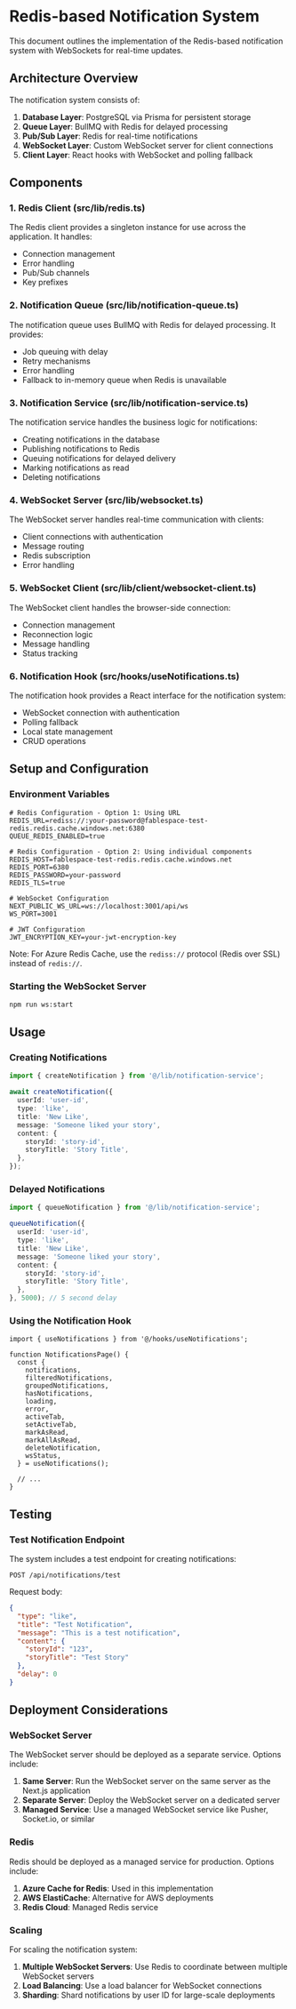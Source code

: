 # Redis-based Notification System

This document outlines the implementation of the Redis-based notification system with WebSockets for real-time updates.

## Architecture Overview

The notification system consists of:

1. **Database Layer**: PostgreSQL via Prisma for persistent storage
2. **Queue Layer**: BullMQ with Redis for delayed processing
3. **Pub/Sub Layer**: Redis for real-time notifications
4. **WebSocket Layer**: Custom WebSocket server for client connections
5. **Client Layer**: React hooks with WebSocket and polling fallback

## Components

### 1. Redis Client (src/lib/redis.ts)

The Redis client provides a singleton instance for use across the application. It handles:

- Connection management
- Error handling
- Pub/Sub channels
- Key prefixes

### 2. Notification Queue (src/lib/notification-queue.ts)

The notification queue uses BullMQ with Redis for delayed processing. It provides:

- Job queuing with delay
- Retry mechanisms
- Error handling
- Fallback to in-memory queue when Redis is unavailable

### 3. Notification Service (src/lib/notification-service.ts)

The notification service handles the business logic for notifications:

- Creating notifications in the database
- Publishing notifications to Redis
- Queuing notifications for delayed delivery
- Marking notifications as read
- Deleting notifications

### 4. WebSocket Server (src/lib/websocket.ts)

The WebSocket server handles real-time communication with clients:

- Client connections with authentication
- Message routing
- Redis subscription
- Error handling

### 5. WebSocket Client (src/lib/client/websocket-client.ts)

The WebSocket client handles the browser-side connection:

- Connection management
- Reconnection logic
- Message handling
- Status tracking

### 6. Notification Hook (src/hooks/useNotifications.ts)

The notification hook provides a React interface for the notification system:

- WebSocket connection with authentication
- Polling fallback
- Local state management
- CRUD operations

## Setup and Configuration

### Environment Variables

```
# Redis Configuration - Option 1: Using URL
REDIS_URL=rediss://:your-password@fablespace-test-redis.redis.cache.windows.net:6380
QUEUE_REDIS_ENABLED=true

# Redis Configuration - Option 2: Using individual components
REDIS_HOST=fablespace-test-redis.redis.cache.windows.net
REDIS_PORT=6380
REDIS_PASSWORD=your-password
REDIS_TLS=true

# WebSocket Configuration
NEXT_PUBLIC_WS_URL=ws://localhost:3001/api/ws
WS_PORT=3001

# JWT Configuration
JWT_ENCRYPTION_KEY=your-jwt-encryption-key
```

Note: For Azure Redis Cache, use the `rediss://` protocol (Redis over SSL) instead of `redis://`.

### Starting the WebSocket Server

```bash
npm run ws:start
```

## Usage

### Creating Notifications

```typescript
import { createNotification } from '@/lib/notification-service';

await createNotification({
  userId: 'user-id',
  type: 'like',
  title: 'New Like',
  message: 'Someone liked your story',
  content: {
    storyId: 'story-id',
    storyTitle: 'Story Title',
  },
});
```

### Delayed Notifications

```typescript
import { queueNotification } from '@/lib/notification-service';

queueNotification({
  userId: 'user-id',
  type: 'like',
  title: 'New Like',
  message: 'Someone liked your story',
  content: {
    storyId: 'story-id',
    storyTitle: 'Story Title',
  },
}, 5000); // 5 second delay
```

### Using the Notification Hook

```tsx
import { useNotifications } from '@/hooks/useNotifications';

function NotificationsPage() {
  const {
    notifications,
    filteredNotifications,
    groupedNotifications,
    hasNotifications,
    loading,
    error,
    activeTab,
    setActiveTab,
    markAsRead,
    markAllAsRead,
    deleteNotification,
    wsStatus,
  } = useNotifications();

  // ...
}
```

## Testing

### Test Notification Endpoint

The system includes a test endpoint for creating notifications:

```
POST /api/notifications/test
```

Request body:
```json
{
  "type": "like",
  "title": "Test Notification",
  "message": "This is a test notification",
  "content": {
    "storyId": "123",
    "storyTitle": "Test Story"
  },
  "delay": 0
}
```

## Deployment Considerations

### WebSocket Server

The WebSocket server should be deployed as a separate service. Options include:

1. **Same Server**: Run the WebSocket server on the same server as the Next.js application
2. **Separate Server**: Deploy the WebSocket server on a dedicated server
3. **Managed Service**: Use a managed WebSocket service like Pusher, Socket.io, or similar

### Redis

Redis should be deployed as a managed service for production. Options include:

1. **Azure Cache for Redis**: Used in this implementation
2. **AWS ElastiCache**: Alternative for AWS deployments
3. **Redis Cloud**: Managed Redis service

### Scaling

For scaling the notification system:

1. **Multiple WebSocket Servers**: Use Redis to coordinate between multiple WebSocket servers
2. **Load Balancing**: Use a load balancer for WebSocket connections
3. **Sharding**: Shard notifications by user ID for large-scale deployments
